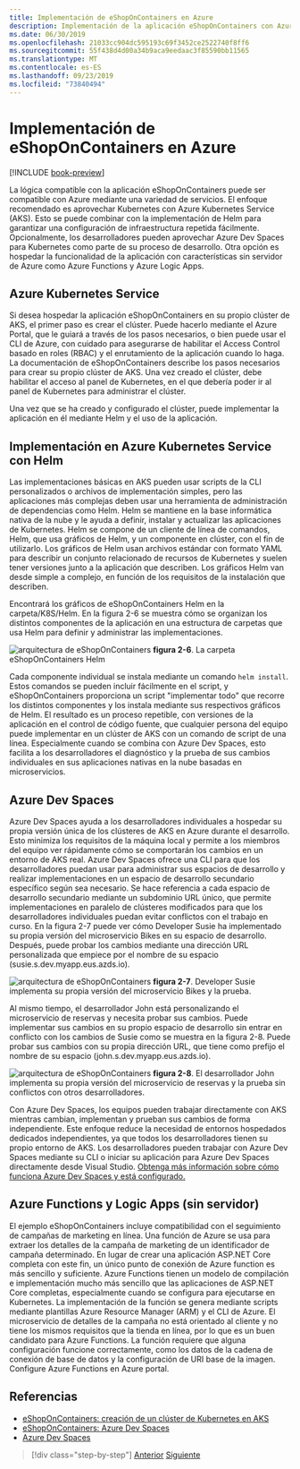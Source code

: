 ```yaml
---
title: Implementación de eShopOnContainers en Azure
description: Implementación de la aplicación eShopOnContainers con Azure Kubernetes Service, Helm y DevSpaces.
ms.date: 06/30/2019
ms.openlocfilehash: 21033cc904dc595193c69f3452ce2522740f8ff6
ms.sourcegitcommit: 55f438d4d00a34b9aca9eedaac3f85590bb11565
ms.translationtype: MT
ms.contentlocale: es-ES
ms.lasthandoff: 09/23/2019
ms.locfileid: "73840494"
---
```

# <a name="deploying-eshoponcontainers-to-azure"></a>Implementación de eShopOnContainers en Azure

[!INCLUDE [book-preview](../../../includes/book-preview.md)]

La lógica compatible con la aplicación eShopOnContainers puede ser compatible con Azure mediante una variedad de servicios. El enfoque recomendado es aprovechar Kubernetes con Azure Kubernetes Service (AKS). Esto se puede combinar con la implementación de Helm para garantizar una configuración de infraestructura repetida fácilmente. Opcionalmente, los desarrolladores pueden aprovechar Azure Dev Spaces para Kubernetes como parte de su proceso de desarrollo. Otra opción es hospedar la funcionalidad de la aplicación con características sin servidor de Azure como Azure Functions y Azure Logic Apps.

## <a name="azure-kubernetes-service"></a>Azure Kubernetes Service

Si desea hospedar la aplicación eShopOnContainers en su propio clúster de AKS, el primer paso es crear el clúster. Puede hacerlo mediante el Azure Portal, que le guiará a través de los pasos necesarios, o bien puede usar el CLI de Azure, con cuidado para asegurarse de habilitar el Access Control basado en roles (RBAC) y el enrutamiento de la aplicación cuando lo haga. La documentación de eShopOnContainers describe los pasos necesarios para crear su propio clúster de AKS. Una vez creado el clúster, debe habilitar el acceso al panel de Kubernetes, en el que debería poder ir al panel de Kubernetes para administrar el clúster.

Una vez que se ha creado y configurado el clúster, puede implementar la aplicación en él mediante Helm y el uso de la aplicación.

## <a name="deploying-to-azure-kubernetes-service-using-helm"></a>Implementación en Azure Kubernetes Service con Helm

Las implementaciones básicas en AKS pueden usar scripts de la CLI personalizados o archivos de implementación simples, pero las aplicaciones más complejas deben usar una herramienta de administración de dependencias como Helm. Helm se mantiene en la base informática nativa de la nube y le ayuda a definir, instalar y actualizar las aplicaciones de Kubernetes. Helm se compone de un cliente de línea de comandos, Helm, que usa gráficos de Helm, y un componente en clúster, con el fin de utilizarlo. Los gráficos de Helm usan archivos estándar con formato YAML para describir un conjunto relacionado de recursos de Kubernetes y suelen tener versiones junto a la aplicación que describen. Los gráficos Helm van desde simple a complejo, en función de los requisitos de la instalación que describen.

Encontrará los gráficos de eShopOnContainers Helm en la carpeta/K8S/Helm. En la figura 2-6 se muestra cómo se organizan los distintos componentes de la aplicación en una estructura de carpetas que usa Helm para definir y administrar las implementaciones.

![arquitectura de eShopOnContainers](./media/eshoponcontainers-helm-folder.png)
**figura 2-6**. La carpeta eShopOnContainers Helm

Cada componente individual se instala mediante un comando `helm install`. Estos comandos se pueden incluir fácilmente en el script, y eShopOnContainers proporciona un script "implementar todo" que recorre los distintos componentes y los instala mediante sus respectivos gráficos de Helm. El resultado es un proceso repetible, con versiones de la aplicación en el control de código fuente, que cualquier persona del equipo puede implementar en un clúster de AKS con un comando de script de una línea. Especialmente cuando se combina con Azure Dev Spaces, esto facilita a los desarrolladores el diagnóstico y la prueba de sus cambios individuales en sus aplicaciones nativas en la nube basadas en microservicios.

## <a name="azure-dev-spaces"></a>Azure Dev Spaces

Azure Dev Spaces ayuda a los desarrolladores individuales a hospedar su propia versión única de los clústeres de AKS en Azure durante el desarrollo. Esto minimiza los requisitos de la máquina local y permite a los miembros del equipo ver rápidamente cómo se comportarán los cambios en un entorno de AKS real. Azure Dev Spaces ofrece una CLI para que los desarrolladores puedan usar para administrar sus espacios de desarrollo y realizar implementaciones en un espacio de desarrollo secundario específico según sea necesario. Se hace referencia a cada espacio de desarrollo secundario mediante un subdominio URL único, que permite implementaciones en paralelo de clústeres modificados para que los desarrolladores individuales puedan evitar conflictos con el trabajo en curso. En la figura 2-7 puede ver cómo Developer Susie ha implementado su propia versión del microservicio Bikes en su espacio de desarrollo. Después, puede probar los cambios mediante una dirección URL personalizada que empiece por el nombre de su espacio (susie.s.dev.myapp.eus.azds.io).

![arquitectura de eShopOnContainers](./media/azure-devspaces-one.png)
**figura 2-7**. Developer Susie implementa su propia versión del microservicio Bikes y la prueba.

Al mismo tiempo, el desarrollador John está personalizando el microservicio de reservas y necesita probar sus cambios. Puede implementar sus cambios en su propio espacio de desarrollo sin entrar en conflicto con los cambios de Susie como se muestra en la figura 2-8. Puede probar sus cambios con su propia dirección URL, que tiene como prefijo el nombre de su espacio (john.s.dev.myapp.eus.azds.io).

![arquitectura de eShopOnContainers](./media/azure-devspaces-two.png)
**figura 2-8**. El desarrollador John implementa su propia versión del microservicio de reservas y la prueba sin conflictos con otros desarrolladores.

Con Azure Dev Spaces, los equipos pueden trabajar directamente con AKS mientras cambian, implementan y prueban sus cambios de forma independiente. Este enfoque reduce la necesidad de entornos hospedados dedicados independientes, ya que todos los desarrolladores tienen su propio entorno de AKS. Los desarrolladores pueden trabajar con Azure Dev Spaces mediante su CLI o iniciar su aplicación para Azure Dev Spaces directamente desde Visual Studio. [Obtenga más información sobre cómo funciona Azure Dev Spaces y está configurado.](https://docs.microsoft.com/azure/dev-spaces/how-dev-spaces-works)

## <a name="azure-functions-and-logic-apps-serverless"></a>Azure Functions y Logic Apps (sin servidor)

El ejemplo eShopOnContainers incluye compatibilidad con el seguimiento de campañas de marketing en línea. Una función de Azure se usa para extraer los detalles de la campaña de marketing de un identificador de campaña determinado. En lugar de crear una aplicación ASP.NET Core completa con este fin, un único punto de conexión de Azure function es más sencillo y suficiente. Azure Functions tienen un modelo de compilación e implementación mucho más sencillo que las aplicaciones de ASP.NET Core completas, especialmente cuando se configura para ejecutarse en Kubernetes. La implementación de la función se genera mediante scripts mediante plantillas Azure Resource Manager (ARM) y el CLI de Azure. El microservicio de detalles de la campaña no está orientado al cliente y no tiene los mismos requisitos que la tienda en línea, por lo que es un buen candidato para Azure Functions. La función requiere que alguna configuración funcione correctamente, como los datos de la cadena de conexión de base de datos y la configuración de URI base de la imagen. Configure Azure Functions en Azure portal.

## <a name="references"></a>Referencias

- [eShopOnContainers: creación de un clúster de Kubernetes en AKS](https://github.com/dotnet-architecture/eShopOnContainers/wiki/Deploy-to-Azure-Kubernetes-Service-(AKS)#create-kubernetes-cluster-in-aks)
- [eShopOnContainers: Azure Dev Spaces](https://github.com/dotnet-architecture/eShopOnContainers/wiki/Azure-Dev-Spaces)
- [Azure Dev Spaces](https://docs.microsoft.com/azure/dev-spaces/about)

>[!div class="step-by-step"]
>[Anterior](map-eshoponcontainers-azure-services.md)
>[Siguiente](centralized-configuration.md)
